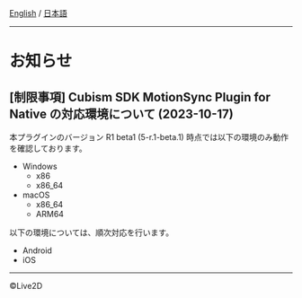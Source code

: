 [English](NOTICE.md) / [日本語](NOTICE.ja.md)

---

# お知らせ

## [制限事項] Cubism SDK MotionSync Plugin for Native の対応環境について (2023-10-17)

本プラグインのバージョン R1 beta1 (5-r.1-beta.1) 時点では以下の環境のみ動作を確認しております。

* Windows
  * x86
  * x86_64
* macOS
  * x86_64
  * ARM64

以下の環境については、順次対応を行います。

* Android
* iOS

---

©Live2D
